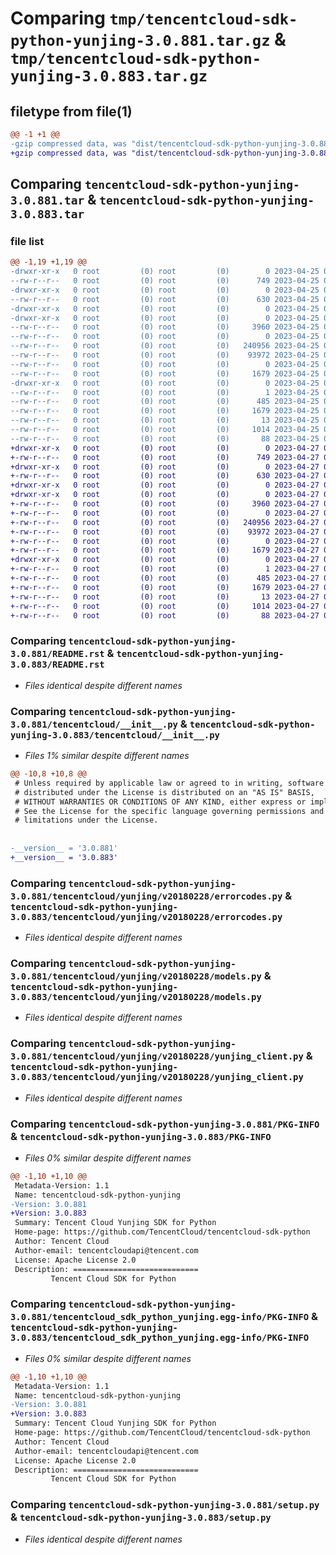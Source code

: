 # Comparing `tmp/tencentcloud-sdk-python-yunjing-3.0.881.tar.gz` & `tmp/tencentcloud-sdk-python-yunjing-3.0.883.tar.gz`

## filetype from file(1)

```diff
@@ -1 +1 @@
-gzip compressed data, was "dist/tencentcloud-sdk-python-yunjing-3.0.881.tar", last modified: Tue Apr 25 01:01:58 2023, max compression
+gzip compressed data, was "dist/tencentcloud-sdk-python-yunjing-3.0.883.tar", last modified: Thu Apr 27 01:04:15 2023, max compression
```

## Comparing `tencentcloud-sdk-python-yunjing-3.0.881.tar` & `tencentcloud-sdk-python-yunjing-3.0.883.tar`

### file list

```diff
@@ -1,19 +1,19 @@
-drwxr-xr-x   0 root         (0) root         (0)        0 2023-04-25 01:01:58.000000 tencentcloud-sdk-python-yunjing-3.0.881/
--rw-r--r--   0 root         (0) root         (0)      749 2023-04-25 01:01:58.000000 tencentcloud-sdk-python-yunjing-3.0.881/README.rst
-drwxr-xr-x   0 root         (0) root         (0)        0 2023-04-25 01:01:58.000000 tencentcloud-sdk-python-yunjing-3.0.881/tencentcloud/
--rw-r--r--   0 root         (0) root         (0)      630 2023-04-25 01:01:58.000000 tencentcloud-sdk-python-yunjing-3.0.881/tencentcloud/__init__.py
-drwxr-xr-x   0 root         (0) root         (0)        0 2023-04-25 01:01:58.000000 tencentcloud-sdk-python-yunjing-3.0.881/tencentcloud/yunjing/
-drwxr-xr-x   0 root         (0) root         (0)        0 2023-04-25 01:01:58.000000 tencentcloud-sdk-python-yunjing-3.0.881/tencentcloud/yunjing/v20180228/
--rw-r--r--   0 root         (0) root         (0)     3960 2023-04-25 01:01:58.000000 tencentcloud-sdk-python-yunjing-3.0.881/tencentcloud/yunjing/v20180228/errorcodes.py
--rw-r--r--   0 root         (0) root         (0)        0 2023-04-25 01:01:58.000000 tencentcloud-sdk-python-yunjing-3.0.881/tencentcloud/yunjing/v20180228/__init__.py
--rw-r--r--   0 root         (0) root         (0)   240956 2023-04-25 01:01:58.000000 tencentcloud-sdk-python-yunjing-3.0.881/tencentcloud/yunjing/v20180228/models.py
--rw-r--r--   0 root         (0) root         (0)    93972 2023-04-25 01:01:58.000000 tencentcloud-sdk-python-yunjing-3.0.881/tencentcloud/yunjing/v20180228/yunjing_client.py
--rw-r--r--   0 root         (0) root         (0)        0 2023-04-25 01:01:58.000000 tencentcloud-sdk-python-yunjing-3.0.881/tencentcloud/yunjing/__init__.py
--rw-r--r--   0 root         (0) root         (0)     1679 2023-04-25 01:01:58.000000 tencentcloud-sdk-python-yunjing-3.0.881/PKG-INFO
-drwxr-xr-x   0 root         (0) root         (0)        0 2023-04-25 01:01:58.000000 tencentcloud-sdk-python-yunjing-3.0.881/tencentcloud_sdk_python_yunjing.egg-info/
--rw-r--r--   0 root         (0) root         (0)        1 2023-04-25 01:01:58.000000 tencentcloud-sdk-python-yunjing-3.0.881/tencentcloud_sdk_python_yunjing.egg-info/dependency_links.txt
--rw-r--r--   0 root         (0) root         (0)      485 2023-04-25 01:01:58.000000 tencentcloud-sdk-python-yunjing-3.0.881/tencentcloud_sdk_python_yunjing.egg-info/SOURCES.txt
--rw-r--r--   0 root         (0) root         (0)     1679 2023-04-25 01:01:58.000000 tencentcloud-sdk-python-yunjing-3.0.881/tencentcloud_sdk_python_yunjing.egg-info/PKG-INFO
--rw-r--r--   0 root         (0) root         (0)       13 2023-04-25 01:01:58.000000 tencentcloud-sdk-python-yunjing-3.0.881/tencentcloud_sdk_python_yunjing.egg-info/top_level.txt
--rw-r--r--   0 root         (0) root         (0)     1014 2023-04-25 01:01:58.000000 tencentcloud-sdk-python-yunjing-3.0.881/setup.py
--rw-r--r--   0 root         (0) root         (0)       88 2023-04-25 01:01:58.000000 tencentcloud-sdk-python-yunjing-3.0.881/setup.cfg
+drwxr-xr-x   0 root         (0) root         (0)        0 2023-04-27 01:04:15.000000 tencentcloud-sdk-python-yunjing-3.0.883/
+-rw-r--r--   0 root         (0) root         (0)      749 2023-04-27 01:04:15.000000 tencentcloud-sdk-python-yunjing-3.0.883/README.rst
+drwxr-xr-x   0 root         (0) root         (0)        0 2023-04-27 01:04:15.000000 tencentcloud-sdk-python-yunjing-3.0.883/tencentcloud/
+-rw-r--r--   0 root         (0) root         (0)      630 2023-04-27 01:04:15.000000 tencentcloud-sdk-python-yunjing-3.0.883/tencentcloud/__init__.py
+drwxr-xr-x   0 root         (0) root         (0)        0 2023-04-27 01:04:15.000000 tencentcloud-sdk-python-yunjing-3.0.883/tencentcloud/yunjing/
+drwxr-xr-x   0 root         (0) root         (0)        0 2023-04-27 01:04:15.000000 tencentcloud-sdk-python-yunjing-3.0.883/tencentcloud/yunjing/v20180228/
+-rw-r--r--   0 root         (0) root         (0)     3960 2023-04-27 01:04:15.000000 tencentcloud-sdk-python-yunjing-3.0.883/tencentcloud/yunjing/v20180228/errorcodes.py
+-rw-r--r--   0 root         (0) root         (0)        0 2023-04-27 01:04:15.000000 tencentcloud-sdk-python-yunjing-3.0.883/tencentcloud/yunjing/v20180228/__init__.py
+-rw-r--r--   0 root         (0) root         (0)   240956 2023-04-27 01:04:15.000000 tencentcloud-sdk-python-yunjing-3.0.883/tencentcloud/yunjing/v20180228/models.py
+-rw-r--r--   0 root         (0) root         (0)    93972 2023-04-27 01:04:15.000000 tencentcloud-sdk-python-yunjing-3.0.883/tencentcloud/yunjing/v20180228/yunjing_client.py
+-rw-r--r--   0 root         (0) root         (0)        0 2023-04-27 01:04:15.000000 tencentcloud-sdk-python-yunjing-3.0.883/tencentcloud/yunjing/__init__.py
+-rw-r--r--   0 root         (0) root         (0)     1679 2023-04-27 01:04:15.000000 tencentcloud-sdk-python-yunjing-3.0.883/PKG-INFO
+drwxr-xr-x   0 root         (0) root         (0)        0 2023-04-27 01:04:15.000000 tencentcloud-sdk-python-yunjing-3.0.883/tencentcloud_sdk_python_yunjing.egg-info/
+-rw-r--r--   0 root         (0) root         (0)        1 2023-04-27 01:04:15.000000 tencentcloud-sdk-python-yunjing-3.0.883/tencentcloud_sdk_python_yunjing.egg-info/dependency_links.txt
+-rw-r--r--   0 root         (0) root         (0)      485 2023-04-27 01:04:15.000000 tencentcloud-sdk-python-yunjing-3.0.883/tencentcloud_sdk_python_yunjing.egg-info/SOURCES.txt
+-rw-r--r--   0 root         (0) root         (0)     1679 2023-04-27 01:04:15.000000 tencentcloud-sdk-python-yunjing-3.0.883/tencentcloud_sdk_python_yunjing.egg-info/PKG-INFO
+-rw-r--r--   0 root         (0) root         (0)       13 2023-04-27 01:04:15.000000 tencentcloud-sdk-python-yunjing-3.0.883/tencentcloud_sdk_python_yunjing.egg-info/top_level.txt
+-rw-r--r--   0 root         (0) root         (0)     1014 2023-04-27 01:04:15.000000 tencentcloud-sdk-python-yunjing-3.0.883/setup.py
+-rw-r--r--   0 root         (0) root         (0)       88 2023-04-27 01:04:15.000000 tencentcloud-sdk-python-yunjing-3.0.883/setup.cfg
```

### Comparing `tencentcloud-sdk-python-yunjing-3.0.881/README.rst` & `tencentcloud-sdk-python-yunjing-3.0.883/README.rst`

 * *Files identical despite different names*

### Comparing `tencentcloud-sdk-python-yunjing-3.0.881/tencentcloud/__init__.py` & `tencentcloud-sdk-python-yunjing-3.0.883/tencentcloud/__init__.py`

 * *Files 1% similar despite different names*

```diff
@@ -10,8 +10,8 @@
 # Unless required by applicable law or agreed to in writing, software
 # distributed under the License is distributed on an "AS IS" BASIS,
 # WITHOUT WARRANTIES OR CONDITIONS OF ANY KIND, either express or implied.
 # See the License for the specific language governing permissions and
 # limitations under the License.
 
 
-__version__ = '3.0.881'
+__version__ = '3.0.883'
```

### Comparing `tencentcloud-sdk-python-yunjing-3.0.881/tencentcloud/yunjing/v20180228/errorcodes.py` & `tencentcloud-sdk-python-yunjing-3.0.883/tencentcloud/yunjing/v20180228/errorcodes.py`

 * *Files identical despite different names*

### Comparing `tencentcloud-sdk-python-yunjing-3.0.881/tencentcloud/yunjing/v20180228/models.py` & `tencentcloud-sdk-python-yunjing-3.0.883/tencentcloud/yunjing/v20180228/models.py`

 * *Files identical despite different names*

### Comparing `tencentcloud-sdk-python-yunjing-3.0.881/tencentcloud/yunjing/v20180228/yunjing_client.py` & `tencentcloud-sdk-python-yunjing-3.0.883/tencentcloud/yunjing/v20180228/yunjing_client.py`

 * *Files identical despite different names*

### Comparing `tencentcloud-sdk-python-yunjing-3.0.881/PKG-INFO` & `tencentcloud-sdk-python-yunjing-3.0.883/PKG-INFO`

 * *Files 0% similar despite different names*

```diff
@@ -1,10 +1,10 @@
 Metadata-Version: 1.1
 Name: tencentcloud-sdk-python-yunjing
-Version: 3.0.881
+Version: 3.0.883
 Summary: Tencent Cloud Yunjing SDK for Python
 Home-page: https://github.com/TencentCloud/tencentcloud-sdk-python
 Author: Tencent Cloud
 Author-email: tencentcloudapi@tencent.com
 License: Apache License 2.0
 Description: ============================
         Tencent Cloud SDK for Python
```

### Comparing `tencentcloud-sdk-python-yunjing-3.0.881/tencentcloud_sdk_python_yunjing.egg-info/PKG-INFO` & `tencentcloud-sdk-python-yunjing-3.0.883/tencentcloud_sdk_python_yunjing.egg-info/PKG-INFO`

 * *Files 0% similar despite different names*

```diff
@@ -1,10 +1,10 @@
 Metadata-Version: 1.1
 Name: tencentcloud-sdk-python-yunjing
-Version: 3.0.881
+Version: 3.0.883
 Summary: Tencent Cloud Yunjing SDK for Python
 Home-page: https://github.com/TencentCloud/tencentcloud-sdk-python
 Author: Tencent Cloud
 Author-email: tencentcloudapi@tencent.com
 License: Apache License 2.0
 Description: ============================
         Tencent Cloud SDK for Python
```

### Comparing `tencentcloud-sdk-python-yunjing-3.0.881/setup.py` & `tencentcloud-sdk-python-yunjing-3.0.883/setup.py`

 * *Files identical despite different names*

